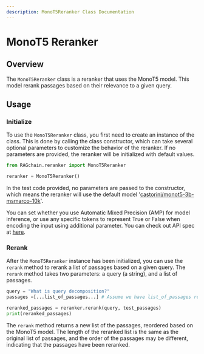 ```yaml
---
description: MonoT5Reranker Class Documentation
---
```


# MonoT5 Reranker

## Overview

The `MonoT5Reranker` class is a reranker that uses the MonoT5 model. This model rerank passages based on their relevance to a given query.&#x20;

## Usage

### Initialize

To use the `MonoT5Reranker` class, you first need to create an instance of the class. This is done by calling the class constructor, which can take several optional parameters to customize the behavior of the reranker. If no parameters are provided, the reranker will be initialized with default values.

```python
from RAGchain.reranker import MonoT5Reranker

reranker = MonoT5Reranker()
```

In the test code provided, no parameters are passed to the constructor, which means the reranker will use the default model '[castorini/monot5-3b-msmarco-10k](https://huggingface.co/castorini/monot5-3b-msmarco-10k)'.&#x20;

You can set whether you use Automatic Mixed Precision (AMP) for model inference, or use any specific tokens to represent True or False when encoding the input using additional parameter. You can check out API spec at [here](https://nomadamas.github.io/RAGchain/build/html/RAGchain.reranker.pygaggle.html#RAGchain.reranker.pygaggle.monoT5.MonoT5Reranker).

### Rerank

After the `MonoT5Reranker` instance has been initialized, you can use the `rerank` method to rerank a list of passages based on a given query. The `rerank` method takes two parameters: a query (a string), and a list of passages.

```python
query = "What is query decomposition?"
passages =[...list_of_passages...] # Assume we have list_of_passages retrieved earlier

reranked_passages = reranker.rerank(query, test_passages)
print(reranked_passages)
```

The `rerank` method returns a new list of the passages, reordered based on the MonoT5 model. The length of the reranked list is the same as the original list of passages, and the order of the passages may be different, indicating that the passages have been reranked.
